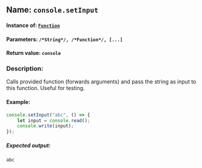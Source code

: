 ## Name: `console.setInput`

#### Instance of: [`Function`](Function.md)

#### Parameters: `/*String*/, /*Function*/, [...]`

#### Return value: `console`

### Description:

Calls provided function (forwards arguments) and pass the 
string as input to this function. Useful for testing.

#### Example:

```js
console.setInput("abc", () => {
    let input = console.read();
    console.write(input);
});
```

##### Expected output:

```
abc
```

